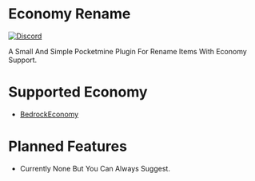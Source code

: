 
# Economy Rename
<a href="https://discord.gg/9qtJnueAer"><img src="https://img.shields.io/discord/932921060591022120?label=discord&color=7289DA&logo=discord" alt="Discord" /></a>

A Small And Simple Pocketmine Plugin For Rename Items With Economy Support.

# Supported Economy

* [BedrockEconomy](https://poggit.pmmp.io/p/BedrockEconomy/2.0.8)

# Planned Features

* Currently None But You Can Always Suggest.

